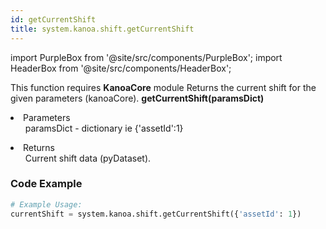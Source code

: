 ```yaml
---
id: getCurrentShift
title: system.kanoa.shift.getCurrentShift
---
```


import PurpleBox from '@site/src/components/PurpleBox';
import HeaderBox from '@site/src/components/HeaderBox';

<PurpleBox>This function requires <b>KanoaCore</b> module</PurpleBox>
<HeaderBox header="Description">Returns the current shift for the given parameters (kanoaCore).</HeaderBox>
<HeaderBox header="Syntax">
    <b>getCurrentShift(paramsDict)</b>
    <li>Parameters <br />
        <ul>paramsDict - dictionary ie &#123;'assetId':1}</ul>
    </li>
    <li>Returns <br />
        <ul>Current shift data (pyDataset).</ul>
    </li>
</HeaderBox>

### Code Example

```python
# Example Usage:
currentShift = system.kanoa.shift.getCurrentShift({'assetId': 1})


